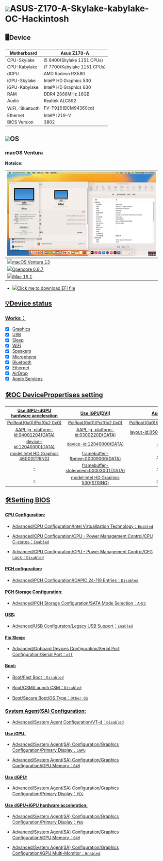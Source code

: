 # <img src=https://cdn-icons-png.flaticon.com/512/2/2235.png height="50px">ASUS-Z170-A-Skylake-kabylake-OC-Hackintosh

## 🖥️Device

| Motherboard | Asus Z170-A |
|------------|-------------------------------|
| CPU-Skylake | i5 6400(Skylake 1151 CPUs) |
| CPU-Kabylake | i7 7700(Kabylake 1151 CPUs) |
| dGPU | AMD Radeon RX580 |
| iGPU-Skylake | Intel® HD Graphics 530 |
| iGPU-Kabylake | Intel® HD Graphics 630 |
| RAM | DDR4 2666MHz 16GB |
| Audio | Realtek ALC892 |
| WIFI／Bluetooth | FV-T919(BCM94360cd) |
| Ethernet | Intel® I219-V |
| BIOS Version | 3802 |

## <img src="https://miro.medium.com/max/1200/0*kIZGmKka4RBS9R2D.png" height="40px">OS

### macOS Ventura 

**Noteice**:  

| ![alt text](Mac.png) |
|------------|
| <a href="https://www.apple.com/tw/macos/macos-ventura-preview/"><img src="https://i.pcmag.com/imagery/reviews/04iuiyBZ61YPzdVS4GfRYKM-29.fit_scale.size_760x427.v1666629922.png" height="32px"/>macOS Ventura 13 |
| <a href="https://github.com/acidanthera/OpenCorePkg/releases/tag/0.8.7"><img src="https://raw.githubusercontent.com/acidanthera/OpenCorePkg/master/Docs/Logos/LogoApprox.svg" height="34px"/>Opencore 0.8.7 |
| <a href="https://dortania.github.io/OpenCore-Install-Guide/extras/smbios-support.html"><img src="https://aux.iconspalace.com/uploads/imac-icon-256.png" height="30px"/>iMac 19.1 |

- <a href="https://github.com/ParrotXray/ASUS-Z170-A-Skylake-kabylake-OC-Hackintosh/releases/tag/v0.8.7"><img src="https://aux.iconspalace.com/uploads/downloads-folder-icon-256.png" height="32px">Click me to download EFI file


## 💡Device status
### Works：
- [x] Graphics
- [x] USB
- [x] Sleep
- [x] WiFi
- [x] Speakers
- [x] Microphone
- [x] Bluetooth
- [x] Ethernet
- [x] AirDrop
- [x] Apple Services

## 🛠️OC DevicePropertises setting

| Use iGPU+dGPU hardware acceleration |  Use iGPU(DVI)  |  Audio
:-------------------------:|:-------------------------:|:-------------------------:
PciRoot(0x0)/Pci(0x2,0x0)|PciRoot(0x0)/Pci(0x2,0x0)|PciRoot(0x0)/Pci(0x1B,0x0)
AAPL,ig-platform-id:04001204(DATA)|AAPL,ig-platform-id:0300220D(DATA)|layout-id:05000000(DATA)
device-id:12040000(DATA)|device-id:12040000(DATA)|-
model:Intel HD Graphics 4600(STRING)|framebuffer-fbmem:00009000(DATA)|-
-|framebuffer-stolenmem:00003001(DATA)|-
-|model:Intel HD Graphics 530(STRING)|-

## 🛠️Setting BIOS

#### CPU Configuration:

- Advanced/CPU Configuration/Intel Virtuallzation Technology：`Enabled`

- Advanced/CPU Configuration/CPU - Power Management Control/CPU C-states：`Enabled`

- Advanced/CPU Configuration/CPU - Power Management Control/CFG Lock：`Disabled`

#### PCH onfiguration:

- Advanced/PCH Configuration/IOAPIC 24-119 Entries：`Disabled`

#### PCH Storage Configuration:

- Advanced/PCH Storage Configuration/SATA Mode Selection：`AHCI`

#### USB:

- Advanced/USB Configuraton/Legacy USB Support：`Enabled`

#### Fix Sleep:

- Advanced/Onboard Devices Configuration/Serial Port Configuration/Serial Port：`off`

#### Boot:

- Boot/Fast Boot：`Disabled`

- Boot/CSM/Launch CSM：`Disabled`

- Boot/Secure Boot/OS Type：`Other OS`

### System Agent(SA) Configuration:

- Advanced/System Agent Configuration/VT-d：`Disabled`

#### Use iGPU:

- Advanced/System Agent(SA) Configuration/Graphics Configuration/Primary Display：`iGPU`

- Advanced/System Agent(SA) Configuration/Graphics Configuration/iGPU Memory：`64M`

#### Use dGPU:

- Advanced/System Agent(SA) Configuration/Graphics Configuration/Primary Display：`PEG`

#### Use dGPU+iGPU hardware acceleration:

- Advanced/System Agent(SA) Configuration/Graphics Configuration/Primary Display：`PEG`

- Advanced/System Agent(SA) Configuration/Graphics Configuration/iGPU Memory：`64M`

- Advanced/System Agent(SA) Configuration/Graphics Configuration/iGPU Multi-Momltor：`Enabled`
